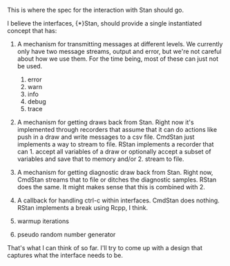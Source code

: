 This is where the spec for the interaction with Stan should go.

I believe the interfaces, {*}Stan, should provide a single instantiated concept that has:

1. A mechanism for transmitting messages at different levels. We currently only have two message streams, output and error, but we're not careful about how we use them. For the time being, most of these can just not be used.
    1. error
    2. warn
    3. info
    4. debug
    5. trace

2. A mechanism for getting draws back from Stan. Right now it's implemented through recorders that assume that it can do actions like push in a draw and write messages to a csv file. CmdStan just implements a way to stream to file. RStan implements a recorder that can 1. accept all variables of a draw or optionally accept a subset of variables and save that to memory and/or 2. stream to file.

3. A mechanism for getting diagnostic draw back from Stan. Right now, CmdStan streams that to file or ditches the diagnostic samples. RStan does the same. It might makes sense that this is combined with 2.

4. A callback for handling ctrl-c within interfaces. CmdStan does nothing. RStan implements a break using Rcpp, I think.

5. warmup iterations

6. pseudo random number generator

That's what I can think of so far. I'll try to come up with a design that captures what the interface needs to be.
